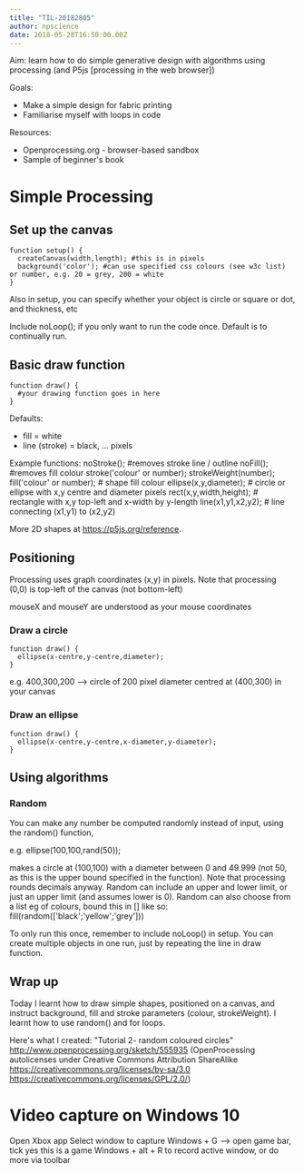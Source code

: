 ```yaml
---
title: "TIL-20182805"
author: npscience
date: 2018-05-28T16:50:00.00Z
---
```


Aim: learn how to do simple generative design with algorithms using processing (and P5js [processing in the web browser])

Goals:
* Make a simple design for fabric printing
* Familiarise myself with loops in code

Resources:
* Openprocessing.org - browser-based sandbox
* Sample of beginner's book

# Simple Processing

## Set up the canvas

```
function setup() {
  createCanvas(width,length); #this is in pixels
  background('color'); #can use specified css colours (see w3c list) or number, e.g. 20 = grey, 200 = white
}
```

Also in setup, you can specify whether your object is circle or square or dot, and thickness, etc

Include noLoop(); if you only want to run the code once. Default is to continually run.

## Basic draw function

```
function draw() {
  #your drawing function goes in here
}
```


Defaults:
* fill = white
* line (stroke) = black, ... pixels

Example functions:
noStroke(); #removes stroke line / outline
noFill(); #removes fill colour
stroke('colour' or number);
strokeWeight(number);
fill('colour' or number); # shape fill colour
ellipse(x,y,diameter); # circle or ellipse with x,y centre and diameter pixels
rect(x,y,width,height); # rectangle with x,y top-left and x-width by y-length
line(x1,y1,x2,y2); # line connecting (x1,y1) to (x2,y2)

More 2D shapes at https://p5js.org/reference.

## Positioning

Processing uses graph coordinates (x,y) in pixels. Note that processing (0,0) is top-left of the canvas (not bottom-left)

mouseX and mouseY are understood as your mouse coordinates

### Draw a circle

```
function draw() {
  ellipse(x-centre,y-centre,diameter);
}
```

e.g. 400,300,200 --> circle of 200 pixel diameter centred at (400,300) in your canvas

### Draw an ellipse

```
function draw() {
  ellipse(x-centre,y-centre,x-diameter,y-diameter);
}
```

## Using algorithms

### Random

You can make any number be computed randomly instead of input, using the random() function,

e.g.
  ellipse(100,100,rand(50));

makes a circle at (100,100) with a diameter between 0 and 49.999 (not 50, as this is the upper bound specified in the function). Note that processing rounds decimals anyway.
Random can include an upper and lower limit, or just an upper limit (and assumes lower is 0). Random can also choose from a list eg of colours, bound this in [] like so: fill(random(['black';'yellow';'grey']))

To only run this once, remember to include noLoop() in setup. You can create multiple objects in one run, just by repeating the line in draw function.

## Wrap up

Today I learnt how to draw simple shapes, positioned on a canvas, and instruct background, fill and stroke parameters (colour, strokeWeight). I learnt how to use random() and for loops.

Here's what I created:
 "Tutorial 2- random coloured circles" http://www.openprocessing.org/sketch/555935
 (OpenProcessing autolicenses under Creative Commons Attribution ShareAlike https://creativecommons.org/licenses/by-sa/3.0 https://creativecommons.org/licenses/GPL/2.0/)

# Video capture on Windows 10
Open Xbox app
Select window to capture
Windows + G --> open game bar, tick yes this is a game
Windows + alt + R to record active window, or do more via toolbar
